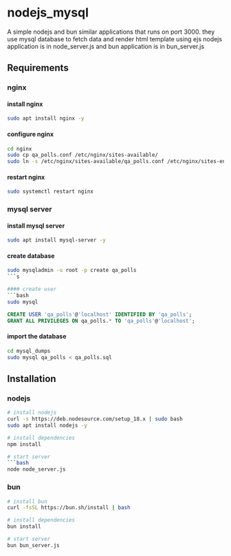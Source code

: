 # nodejs_mysql

A simple nodejs and bun similar applications that runs on port 3000. they use mysql database to fetch data and render html template using ejs
nodejs application is in node_server.js and bun application is in bun_server.js

## Requirements

### nginx
#### install nginx
```bash
sudo apt install nginx -y
```

#### configure nginx
```bash
cd nginx
sudo cp qa_polls.conf /etc/nginx/sites-available/
sudo ln -s /etc/nginx/sites-available/qa_polls.conf /etc/nginx/sites-enabled/
```

#### restart nginx
```bash
sudo systemctl restart nginx
```

### mysql server
#### install mysql server
```bash
sudo apt install mysql-server -y
```

#### create database
```bash
sudo mysqladmin -u root -p create qa_polls
```s

#### create user
```bash
sudo mysql
```
```sql
CREATE USER 'qa_polls'@'localhost' IDENTIFIED BY 'qa_polls';
GRANT ALL PRIVILEGES ON qa_polls.* TO 'qa_polls'@'localhost';
```

#### import the database
```bash
cd mysql_dumps
sudo mysql qa_polls < qa_polls.sql
```


## Installation

### nodejs
```bash
# install nodejs
curl -s https://deb.nodesource.com/setup_18.x | sudo bash
sudo apt install nodejs -y

# install dependencies
npm install

# start server
```bash
node node_server.js
```

### bun
```bash
# install bun
curl -fsSL https://bun.sh/install | bash

# install dependencies
bun install

# start server
bun bun_server.js
```

